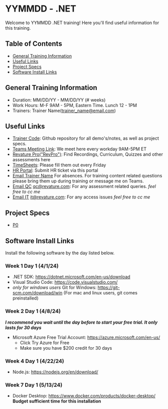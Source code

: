 # YYMMDD - .NET
Welcome to YYMMDD .NET training! Here you'll find useful information for this training.

## Table of Contents
- [General Training Information](#general)
- [Useful Links](#links)
- [Project Specs](#projects)
- [Software Install Links](#installs)

## <a name="general"></a>General Training Information
- Duration: MM/DD/YY - MM/DD/YY (# weeks)
- Work Hours: M-F 9AM - 5PM, Eastern Time. Lunch 12 - 1PM
- Trainers: Trainer Name(trainer_name@email.com)

## <a name="links"></a>Useful Links
- <a href="trainer_code_link" target="_blank" rel="noopener noreferrer">Trainer Code</a>: Github repository for all demo's/notes, as well as project specs.
- <a href="teams_meeting_link" target="_blank" rel="noopener noreferrer">Teams Meeting Link</a>: We meet here every workday 9AM-5PM ET
- <a href="https://app.revature.com" target="_blank" rel="noopener noreferrer">Revature Pro("RevPro")</a>: Find Recordings, Curriculum, Quizzes and other assessments here
- <a href="https://www.myworkday.com/revature/d/home.htmld" target="_blank" rel="noopener noreferrer">TimeSheets</a>: Please fill them out every Friday
- <a href="https://help.revature.com/s/" target="_blank" rel="noopener noreferrer">HR Portal</a>: Submit HR ticket via this portal
- <a href="mailto:trainer_name@email.com" target="_blank" rel="noopener noreferrer">Email Trainer Name</a> For absences. For training content related questions please bring them up during training or message me on Teams.
- <a href="mailto:qc@revature.com" target="_blank" rel="noopener noreferrer">Email QC</a> qc@revature.com: For any assessment related queries. *feel free to cc me*
- <a href="mailto:it@revature.com" target="_blank" rel="noopener noreferrer">Email IT</a> it@revature.com: For any access issues *feel free to cc me*

## <a name="projects"></a>Project Specs
- [P0](Project_SpecMD_Link)
## <a name="installs"></a>Software Install Links
Install the following software by the day listed below.
### Week 1 Day 1 (4/1/24)
- .NET SDK: https://dotnet.microsoft.com/en-us/download
- Visual Studio Code: https://code.visualstudio.com/
- *only for windows users* Git for Windows: https://git-scm.com/download/win (For mac and linux users, git comes preinstalled)
### Week 2 Day 1 (4/8/24)
_**I recommend you wait until the day before to start your free trial. It only lasts for 30 days**_ 
- Microsoft Azure Free Trial Account: https://azure.microsoft.com/en-us/
  - Click Try Azure for Free
  - Make sure you have $200 credit for 30 days
### Week 4 Day 1 (4/22/24)
- Node.js: https://nodejs.org/en/download/
### Week 7 Day 1 (5/13/24)
- Docker Desktop: https://www.docker.com/products/docker-desktop/ **Budget sufficient time for this installation** 
